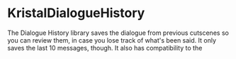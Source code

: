 ﻿# KristalDialogueHistory

The Dialogue History library saves the dialogue from previous cutscenes so you can review them, in case you lose track of what's been said. It only saves the last 10 messages, though. It also has compatibility to the 
